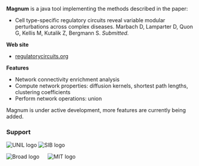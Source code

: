 **Magnum** is a java tool implementing the methods described in the paper:
* Cell type-specific regulatory circuits reveal variable modular perturbations across complex diseases. 
Marbach D, Lamparter D, Quon G, Kellis M, Kutalik Z, Bergmann S. 
*Submitted.*

**Web site**
* [regulatorycircuits.org](http://regulatorycircuits.org)

**Features**
* Network connectivity enrichment analysis
* Compute network properties: diffusion kernels, shortest path lengths, clustering coefficients
* Perform network operations: union

Magnum is under active development, more features are currently being added.

### Support

![UNIL logo](https://github.com/marbach/gpdream/blob/master/wiki/images/unil_logo.png)
![SIB logo](https://github.com/marbach/gpdream/blob/master/wiki/images/sib_logo.png)

![Broad logo](https://github.com/marbach/gpdream/blob/master/wiki/images/broad_logo.png) `  `
![MIT logo](https://github.com/marbach/gpdream/blob/master/wiki/images/mit_logo.png) `  `
